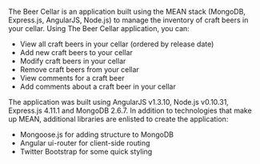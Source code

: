 The Beer Cellar is an application built using the MEAN stack (MongoDB, Express.js, AngularJS, Node.js) to manage the inventory of craft beers in your cellar. Using The Beer Cellar application, you can:
<ul><li>View all craft beers in your cellar (ordered by release date)</li>
<li>Add new craft beers to your cellar</li>
<li>Modify craft beers in your cellar</li>
<li>Remove craft beers from your cellar</li>
<li>View comments for a craft beer</li>
<li>Add comments about a craft beer in your cellar</li></ul>


The application was built using AngularJS v1.3.10, Node.js v0.10.31, Express.js 4.11.1 and MongoDB 2.6.7. In addition to technologies that make up MEAN, additional libraries are enlisted to create the application:
<ul><li>Mongoose.js for adding structure to MongoDB</li>
<li>Angular ui-router for client-side routing</li>
<li>Twitter Bootstrap for some quick styling</ul></li>